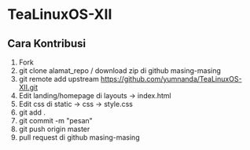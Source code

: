 # TeaLinuxOS-XII

## Cara Kontribusi
1. Fork
2. git clone alamat_repo / download zip di github masing-masing
3. git remote add upstream https://github.com/yumnanda/TeaLinuxOS-XII.git
4. Edit landing/homepage di layouts -> index.html
5. Edit css di static -> css -> style.css
6. git add .
7. git commit -m "pesan"
8. git push origin master
9. pull request di github masing-masing
